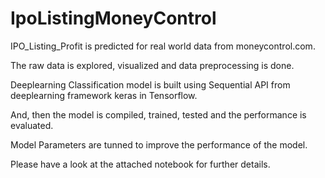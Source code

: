 # IpoListingMoneyControl
IPO_Listing_Profit is predicted for real world data from moneycontrol.com. 

The raw data is explored, visualized and data preprocessing is done. 

Deeplearning Classification model is built using Sequential API from deeplearning framework keras in Tensorflow.

And, then the model is compiled, trained, tested and the performance is evaluated. 

Model Parameters are tunned to improve the performance of the model. 

Please have a look at the attached notebook for further details.
